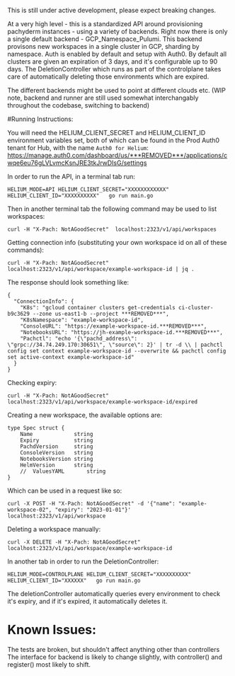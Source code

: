 This is still under active development, please expect breaking changes.

At a very high level - this is a standardized API around provisioning pachyderm instances - using a variety of backends.  Right now there is only a single default backend - GCP_Namespace_Pulumi.  This backend provisons new workspaces in a single cluster in GCP, sharding by namespace.  Auth is enabled by default and setup with Auth0. By default all clusters are given an expiration of 3 days, and it's configurable up to 90 days.  The DeletionController which runs as part of the controlplane takes care of automatically deleting those environments which are expired.  

The different backends might be used to point at different clouds etc. (WIP note, backend and runner are still used somewhat interchangably throughout the codebase, switching to backend)


#Running Instructions:

You will need the HELIUM_CLIENT_SECRET and HELIUM_CLIENT_ID environment variables set, both of which can be found in the Prod Auth0 tenant for Hub, with the name `Auth0 for Helium`: https://manage.auth0.com/dashboard/us/***REMOVED***/applications/cwqe6eu76gLVLvmcKsnJRE3tkJrwDIsG/settings

In order to run the API, in a terminal tab run:
```shell
HELIUM_MODE=API HELIUM_CLIENT_SECRET="XXXXXXXXXXXX" HELIUM_CLIENT_ID="XXXXXXXXXX"   go run main.go
```
Then in another terminal tab the following command may be used to list workspaces:
```shell
curl -H "X-Pach: NotAGoodSecret"  localhost:2323/v1/api/workspaces
```
Getting connection info (substituting your own workspace id on all of these commands):
```shell
curl -H "X-Pach: NotAGoodSecret"  localhost:2323/v1/api/workspace/example-workspace-id | jq .
```
The response should look something like:
```shell
{
  "ConnectionInfo": {
    "K8s": "gcloud container clusters get-credentials ci-cluster-b9c3629 --zone us-east1-b --project ***REMOVED***",
    "K8sNamespace": "example-workspace-id",
    "ConsoleURL": "https://example-workspace-id.***REMOVED***",
    "NotebooksURL": "https://jh-example-workspace-id.***REMOVED***",
    "Pachctl": "echo '{\"pachd_address\": \"grpc://34.74.249.170:30651\", \"source\": 2}' | tr -d \\ | pachctl config set context example-workspace-id --overwrite && pachctl config set active-context example-workspace-id"
  }
}
```


Checking expiry:
```shell
curl -H "X-Pach: NotAGoodSecret"  localhost:2323/v1/api/workspace/example-workspace-id/expired
```
Creating a new workspace, the available options are:
```golang
type Spec struct {
	Name             string
	Expiry           string
	PachdVersion     string
	ConsoleVersion   string
	NotebooksVersion string
	HelmVersion      string
	//	ValuesYAML       string
}
```
Which can be used in a request like so:
```shell
curl -X POST -H "X-Pach: NotAGoodSecret" -d '{"name": "example-workspace-02", "expiry": "2023-01-01"}'  localhost:2323/v1/api/workspace
```
Deleting a workspace manually:
```shell
curl -X DELETE -H "X-Pach: NotAGoodSecret"  localhost:2323/v1/api/workspace/example-workspace-id
```



In another tab in order to run the DeletionController:
```shell
HELIUM_MODE=CONTROLPLANE HELIUM_CLIENT_SECRET="XXXXXXXXXX" HELIUM_CLIENT_ID="XXXXXX"   go run main.go
```
The deletionController automatically queries every environment to check it's expiry, and if it's expired, it automatically deletes it.

# Known Issues:

The tests are broken, but shouldn't affect anything other than controllers
The interface for backend is likely to change slightly, with controller() and register() most likely to shift.
